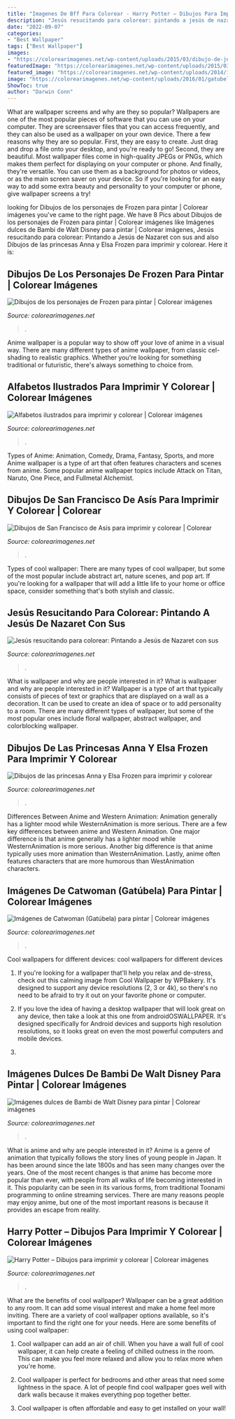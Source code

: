 ```yaml
---
title: "Imagenes De Bff Para Colorear - Harry Potter – Dibujos Para Imprimir Y Colorear"
description: "Jesús resucitando para colorear: pintando a jesús de nazaret con sus"
date: "2022-09-07"
categories:
- "Best Wallpaper"
tags: ["Best Wallpaper"]
images:
- "https://colorearimagenes.net/wp-content/uploads/2015/03/dibujo-de-jesus-en-la-cruz-crucifixion-002.gif"
featuredImage: "https://colorearimagenes.net/wp-content/uploads/2015/03/dibujo-de-jesus-en-la-cruz-crucifixion-002.gif"
featured_image: "https://colorearimagenes.net/wp-content/uploads/2014/12/alfabetosilustrados.jpg1_-465x705.jpg"
image: "https://colorearimagenes.net/wp-content/uploads/2016/01/gatubela.jpg4_.jpg"
ShowToc: true
author: "Darwin Conn"
---
```



What are wallpaper screens and why are they so popular?
Wallpapers are one of the most popular pieces of software that you can use on your computer. They are screensaver files that you can access frequently, and they can also be used as a wallpaper on your own device. There a few reasons why they are so popular. First, they are easy to create. Just drag and drop a file onto your desktop, and you're ready to go! Second, they are beautiful. Most wallpaper files come in high-quality JPEGs or PNGs, which makes them perfect for displaying on your computer or phone. And finally, they're versatile. You can use them as a background for photos or videos, or as the main screen saver on your device. So if you're looking for an easy way to add some extra beauty and personality to your computer or phone, give wallpaper screens a try!

	

		
looking for Dibujos de los personajes de Frozen para pintar | Colorear imágenes you've came to the right page. We have 8 Pics about Dibujos de los personajes de Frozen para pintar | Colorear imágenes like Imágenes dulces de Bambi de Walt Disney para pintar | Colorear imágenes, Jesús resucitando para colorear: Pintando a Jesús de Nazaret con sus and also Dibujos de las princesas Anna y Elsa Frozen para imprimir y colorear. Here it is:
		
    
## Dibujos De Los Personajes De Frozen Para Pintar | Colorear Imágenes

<img loading=lazy src="https://colorearimagenes.net/wp-content/uploads/2015/01/frozenelsa-anna-olaf.jpg" onerror="this.onerror=null;this.src='https://tse2.mm.bing.net/th?id=OIP.RQp3CnwuHoNVbsIUIbWQ-gHaKX&amp;pid=15.1';" alt="Dibujos de los personajes de Frozen para pintar | Colorear imágenes">

_Source: colorearimagenes.net_

>. 

	

Anime wallpaper is a popular way to show off your love of anime in a visual way. There are many different types of anime wallpaper, from classic cel-shading to realistic graphics. Whether you're looking for something traditional or futuristic, there's always something to choice from.

    
## Alfabetos Ilustrados Para Imprimir Y Colorear | Colorear Imágenes

<img loading=lazy src="https://colorearimagenes.net/wp-content/uploads/2014/12/alfabetosilustrados.jpg1_-465x705.jpg" onerror="this.onerror=null;this.src='https://tse1.mm.bing.net/th?id=OIP.ba2jRQifphQkzMHDOY9tewAAAA&amp;pid=15.1';" alt="Alfabetos ilustrados para imprimir y colorear | Colorear imágenes">

_Source: colorearimagenes.net_

>. 

	

Types of Anime: Animation, Comedy, Drama, Fantasy, Sports, and more
Anime wallpaper is a type of art that often features characters and scenes from anime. Some popular anime wallpaper topics include Attack on Titan, Naruto, One Piece, and Fullmetal Alchemist.

    
## Dibujos De San Francisco De Asís Para Imprimir Y Colorear | Colorear

<img loading=lazy src="https://colorearimagenes.net/wp-content/uploads/2015/09/sanfcocolo.png5_.gif" onerror="this.onerror=null;this.src='https://tse3.mm.bing.net/th?id=OIP.FYBLR7wyoujNLeQn0qr6mAHaKe&amp;pid=15.1';" alt="Dibujos de San Francisco de Asís para imprimir y colorear | Colorear">

_Source: colorearimagenes.net_

>. 

	

Types of cool wallpaper:
There are many types of cool wallpaper, but some of the most popular include abstract art, nature scenes, and pop art. If you're looking for a wallpaper that will add a little life to your home or office space, consider something that's both stylish and classic.

    
## Jesús Resucitando Para Colorear: Pintando A Jesús De Nazaret Con Sus

<img loading=lazy src="https://colorearimagenes.net/wp-content/uploads/2015/03/dibujo-de-jesus-en-la-cruz-crucifixion-002.gif" onerror="this.onerror=null;this.src='https://tse2.mm.bing.net/th?id=OIP.igtlYHtdhpgsyM42gTAWXAHaLF&amp;pid=15.1';" alt="Jesús resucitando para colorear: Pintando a Jesús de Nazaret con sus">

_Source: colorearimagenes.net_

>. 

	

What is wallpaper and why are people interested in it?
What is wallpaper and why are people interested in it?
Wallpaper is a type of art that typically consists of pieces of text or graphics that are displayed on a wall as a decoration. It can be used to create an idea of space or to add personality to a room. There are many different types of wallpaper, but some of the most popular ones include floral wallpaper, abstract wallpaper, and colorblocking wallpaper.

    
## Dibujos De Las Princesas Anna Y Elsa Frozen Para Imprimir Y Colorear

<img loading=lazy src="https://colorearimagenes.net/wp-content/uploads/2015/10/frozen.jpg1_.png" onerror="this.onerror=null;this.src='https://tse3.mm.bing.net/th?id=OIP.JA7b9LJcVqsg1JTkaMsxGwHaKe&amp;pid=15.1';" alt="Dibujos de las princesas Anna y Elsa Frozen para imprimir y colorear">

_Source: colorearimagenes.net_

>. 

	

Differences Between Anime and Western Animation: Animation generally has a lighter mood while WesternAnimation is more serious.
There are a few key differences between anime and Western Animation. One major difference is that anime generally has a lighter mood while WesternAnimation is more serious. Another big difference is that anime typically uses more animation than WesternAnimation. Lastly, anime often features characters that are more humorous than WestAnimation characters.

    
## Imágenes De Catwoman (Gatúbela) Para Pintar | Colorear Imágenes

<img loading=lazy src="https://colorearimagenes.net/wp-content/uploads/2016/01/gatubela.jpg4_.jpg" onerror="this.onerror=null;this.src='https://tse3.mm.bing.net/th?id=OIP._uJ_pi_PqUi1U3Nnjc6eEwHaKd&amp;pid=15.1';" alt="Imágenes de Catwoman (Gatúbela) para pintar | Colorear imágenes">

_Source: colorearimagenes.net_

>. 

	

Cool wallpapers for different devices:
cool wallpapers for different devices 

1. If you're looking for a wallpaper that'll help you relax and de-stress, check out this calming image from Cool Wallpaper by WPBakery. It's designed to support any device resolutions (2, 3 or 4k), so there's no need to be afraid to try it out on your favorite phone or computer.

2. If you love the idea of having a desktop wallpaper that will look great on any device, then take a look at this one from androidOSWALLPAPER. It's designed specifically for Android devices and supports high resolution resolutions, so it looks great on even the most powerful computers and mobile devices.

3.

    
## Imágenes Dulces De Bambi De Walt Disney Para Pintar | Colorear Imágenes

<img loading=lazy src="https://colorearimagenes.net/wp-content/uploads/2015/01/bambi08.jpg" onerror="this.onerror=null;this.src='https://tse4.mm.bing.net/th?id=OIP.dlfhN398cpHFLYEH67fHAgHaKX&amp;pid=15.1';" alt="Imágenes dulces de Bambi de Walt Disney para pintar | Colorear imágenes">

_Source: colorearimagenes.net_

>. 

	

What is anime and why are people interested in it?
Anime is a genre of animation that typically follows the story lines of young people in Japan. It has been around since the late 1800s and has seen many changes over the years. One of the most recent changes is that anime has become more popular than ever, with people from all walks of life becoming interested in it. This popularity can be seen in its various forms, from traditional Toonami programming to online streaming services. There are many reasons people may enjoy anime, but one of the most important reasons is because it provides an escape from reality.

    
## Harry Potter – Dibujos Para Imprimir Y Colorear | Colorear Imágenes

<img loading=lazy src="https://colorearimagenes.net/wp-content/uploads/2016/01/harry-potter.jpg11.jpg" onerror="this.onerror=null;this.src='https://tse2.mm.bing.net/th?id=OIP.RpJGUGTjdLgoMDSnN20liwHaKX&amp;pid=15.1';" alt="Harry Potter – Dibujos para imprimir y colorear | Colorear imágenes">

_Source: colorearimagenes.net_

>. 

	

What are the benefits of cool wallpaper?
Wallpaper can be a great addition to any room. It can add some visual interest and make a home feel more inviting. There are a variety of cool wallpaper options available, so it's important to find the right one for your needs. Here are some benefits of using cool wallpaper: 
1. Cool wallpaper can add an air of chill. When you have a wall full of cool wallpaper, it can help create a feeling of chilled outness in the room. This can make you feel more relaxed and allow you to relax more when you're home. 

2. Cool wallpaper is perfect for bedrooms and other areas that need some lightness in the space. A lot of people find cool wallpaper goes well with dark walls because it makes everything pop together better. 

3. Cool wallpaper is often affordable and easy to get installed on your wall!

